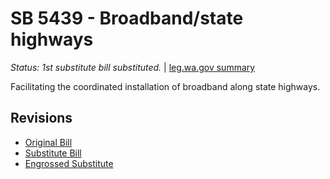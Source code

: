 # SB 5439 - Broadband/state highways
*Status: 1st substitute bill substituted.* | [leg.wa.gov summary](https://app.leg.wa.gov/billsummary?BillNumber=5439&Year=2021)

Facilitating the coordinated installation of broadband along state highways.

## Revisions
* [Original Bill](1/)
* [Substitute Bill](S/)
* [Engrossed Substitute](S.E/)